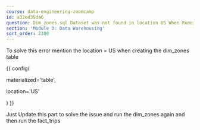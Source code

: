 ```yaml
---
course: data-engineering-zoomcamp
id: a32ed35da6
question: Dim_zones.sql Dataset was not found in location US When Running fact_trips.sql
section: 'Module 3: Data Warehousing'
sort_order: 2300
---
```


To solve this error mention the location = US when creating the dim_zones table

{{ config(

materialized='table',

location='US'

) }}

Just Update this part to solve the issue and run the dim_zones again and then run the fact_trips

